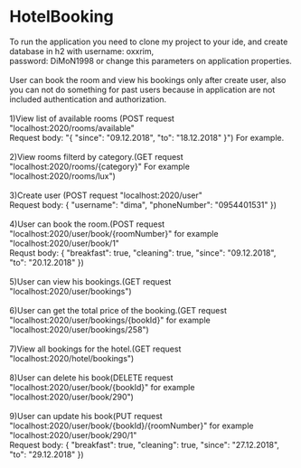 # HotelBooking
To run the application you need to clone my project to your ide, and create database in h2 with username: oxxrim,<br/>
password: DiMoN1998 or change this parameters on application properties.<br/><br>
User can book the room and view his bookings only after create user, 
also you can not do something for past users because in application are not included authentication and authorization.<br><br>
1)View list of available rooms (POST request "localhost:2020/rooms/available" <br/>
Request body: 
"{
	"since": "09.12.2018", 
	"to": "18.12.2018"
}") For example.<br/><br/>
2)View rooms filterd by category.(GET request "localhost:2020/rooms/{category}" For example "localhost:2020/rooms/lux")<br/><br/>
3)Create user (POST request "localhost:2020/user" <br/>
Request body:
{
	"username": "dima", 
	"phoneNumber": "0954401531"
})<br><br>
4)User can book the room.(POST request "localhost:2020/user/book/{roomNumber}" for example "localhost:2020/user/book/1" <br>
Requst body:
{
	"breakfast": true,
	"cleaning": true,
	"since": "09.12.2018", 
	"to": "20.12.2018"
})<br><br>
5)User can view his bookings.(GET request "localhost:2020/user/bookings")<br><br>
6)User can get the total price of the booking.(GET request "localhost:2020/user/bookings/{bookId}" for example "localhost:2020/user/bookings/258")<br><br>
7)View all bookings for the hotel.(GET request "localhost:2020/hotel/bookings")<br><br>
8)User can delete his book(DELETE request "localhost:2020/user/book/{bookId}" for example "localhost:2020/user/book/290")<br><br>
9)User can update his book(PUT request "localhost:2020/user/book/{bookId}/{roomNumber}" for example "localhost:2020/user/book/290/1" <br>
Request body:
{
	"breakfast": true,
	"cleaning": true,
	"since": "27.12.2018", 
	"to": "29.12.2018"
})<br><br>
